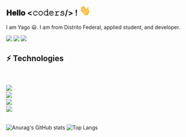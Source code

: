 

<h2> 𝐇𝐞𝐥𝐥𝐨 <𝚌𝚘𝚍𝚎𝚛𝚜/> ! <img src="https://raw.githubusercontent.com/ABSphreak/ABSphreak/master/gifs/Hi.gif" width="30px"></h2>

I am Yago 😃. I am from Distrito Federal, applied student, and developer.

<a href="https://discord.com/channels/@oyyago" target="_blank"><img src="https://img.shields.io/badge/Discord-7289DA?style=for-the-badge&logo=discord&logoColor=white" target="_blank"></a> 
  <a href = "mailto:yyagoaraujo@gmail.com?subject=Ola !!!&body=Oi%20Yago%20..."><img src="https://img.shields.io/badge/-Gmail-%23333?style=for-the-badge&logo=gmail&logoColor=white" target="_blank"></a>
  <a href="https://www.linkedin.com/in/yago-de-sousa-6b6b8a229/" target="_blank"><img src="https://img.shields.io/badge/-LinkedIn-%230077B5?style=for-the-badge&logo=linkedin&logoColor=white" target="_blank"></a>
## ⚡ Technologies
<br><br>
    <img src="https://skillicons.dev/icons?i=java,js,ts,html,css&theme=light">
    <br>
    <img src="https://skillicons.dev/icons?i=angular,spring,react,nodejs&theme=light">
    <br>
    <img src="https://skillicons.dev/icons?i=git,linux,docker,postman,idea" />
    <br>
    <img src="https://skillicons.dev/icons?i=postgres,mysql,sqlite" />
<br>
<br>

![Anurag's GitHub stats](https://github-readme-stats.vercel.app/api?username=oyyago&show_icons=true)
![Top Langs](https://github-readme-stats.vercel.app/api/top-langs/?username=oyyago&layout=compact)
